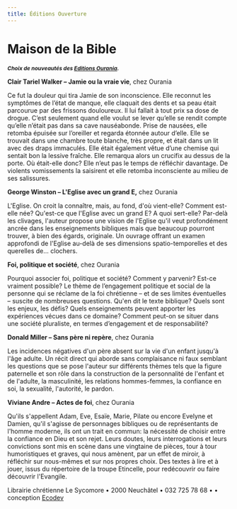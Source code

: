```yaml
---
title: Éditions Ouverture
---
```


Maison de la Bible
==================

***<span style="font-style: normal; font-weight: normal; ">***<span style="font-style: normal; font-weight: normal; ">***<span style="font-style: normal; font-weight: normal; ">***<span style="font-style: normal; font-weight: normal; ">***<span style="font-style: normal; font-weight: normal; ">***<span style="font-style: normal; font-weight: normal; ">***<span style="font-style: normal; font-weight: normal; ">***<span style="font-style: normal; font-weight: normal; ">***<span style="font-style: normal; font-weight: normal; ">***<span style="font-style: normal; font-weight: normal; ">***<span style="font-style: normal; font-weight: normal; ">***<span style="font-style: normal; font-weight: normal; ">***<span style="font-style: normal; font-weight: normal; ">***<span style="font-style: normal; font-weight: normal; ">***<span style="font-style: normal; font-weight: normal; ">***<span style="font-style: normal; font-weight: normal; ">***<span style="font-style: normal; font-weight: normal; ">***<span style="font-style: normal; font-weight: normal; ">***<span style="font-style: normal; font-weight: normal; ">***<span style="font-style: normal; font-weight: normal; ">***<span style="font-style: normal; font-weight: normal; ">***<span style="font-style: normal; font-weight: normal; ">***<span style="font-style: normal; font-weight: normal; ">***<span style="font-style: normal; font-weight: normal; ">***<span style="font-style: normal; font-weight: normal; ">***<span style="font-style: normal; font-weight: normal; ">***<span style="font-style: normal; font-weight: normal; ">***<span style="font-style: normal; font-weight: normal; ">***<span style="font-style: normal; font-weight: normal; ">***<span style="font-style: normal; font-weight: normal; ">***<span style="font-style: normal; font-weight: normal; ">***<span style="font-style: normal; font-weight: normal; ">***<span style="font-style: normal; font-weight: normal; ">***<span style="font-style: normal; font-weight: normal; ">***<span style="font-style: normal; font-weight: normal; ">***<span style="font-style: normal; font-weight: normal; ">***<span style="font-style: normal; font-weight: normal; ">***<span style="font-style: normal; font-weight: normal; ">***<span style="font-style: normal; font-weight: normal; ">***<span style="font-style: normal; font-weight: normal; ">***<span style="font-style: normal; font-weight: normal; ">***<span style="font-style: normal; font-weight: normal; ">***<span style="font-style: normal; font-weight: normal; ">***<span style="font-style: normal; font-weight: normal; ">***<span style="font-style: normal; font-weight: normal; ">***<span style="font-style: normal; font-weight: normal; ">***<span style="font-style: normal; font-weight: normal; ">***<span style="font-style: normal; font-weight: normal; ">***<span style="font-style: normal; font-weight: normal; ">***<span style="font-style: normal; font-weight: normal; ">***<span style="font-style: normal; font-weight: normal; ">***<span style="font-style: normal; font-size: 24px; ">***<span style="font-size: 12px;">Choix de nouveautés des [Editions Ourania](http://www.ourania.ch/nos-publications).</span>***</span>***</span>***</span>***</span>***</span>***</span>***</span>***</span>***</span>***</span>***</span>***</span>***</span>***</span>***</span>***</span>***</span>***</span>***</span>***</span>***</span>***</span>***</span>***</span>***</span>***</span>***</span>***</span>***</span>***</span>***</span>***</span>***</span>***</span>***</span>***</span>***</span>***</span>***</span>***</span>***</span>***</span>***</span>***</span>***</span>***</span>***</span>***</span>***</span>***</span>***</span>***</span>***

**Clair Tariel Walker – Jamie ou la vraie vie**, chez Ourania

Ce fut la douleur qui tira Jamie de son inconscience. Elle reconnut les symptômes de l’état de manque, elle claquait des dents et sa peau était parcourue par des frissons douloureux. Il lui fallait à tout prix sa dose de drogue. C’est seulement quand elle voulut se lever qu’elle se rendit compte qu’elle n’était pas dans sa cave nauséabonde. Prise de nausées, elle retomba épuisée sur l’oreiller et regarda étonnée autour d’elle. Elle se trouvait dans une chambre toute blanche, très propre, et était dans un lit avec des draps immaculés. Elle était également vêtue d’une chemise qui sentait bon la lessive fraîche. Elle remarqua alors un crucifix au dessus de la porte. Où était-elle donc? Elle n’eut pas le temps de réfléchir davantage. De violents vomissements la saisirent et elle retomba inconsciente au milieu de ses salissures.

**George Winston – L'Eglise avec un grand E,** chez Ourania

L'Eglise. On croit la connaître, mais, au fond, d'où vient-elle? Comment est-elle née? Qu'est-ce que l'Eglise avec un grand E? A quoi sert-elle? Par-delà les clivages, l'auteur propose une vision de l'Eglise qu'il veut profondément ancrée dans les enseignements bibliques mais que beaucoup pourront trouver, à bien des égards, originale. Un ouvrage offrant un examen approfondi de l'Eglise au-delà de ses dimensions spatio-temporelles et des querelles de... clochers.

**Foi, politique et société**, chez Ourania

Pourquoi associer foi, politique et société? Comment y parvenir? Est-ce vraiment possible? Le thème de l’engagement politique et social de la personne qui se réclame de la foi chrétienne – et de ses limites éventuelles – suscite de nombreuses questions. Qu'en dit le texte biblique? Quels sont les enjeux, les défis? Quels enseignements peuvent apporter les expériences vécues dans ce domaine? Comment peut-on se situer dans une société pluraliste, en termes d’engagement et de responsabilité?

**Donald Miller – Sans père ni repère**, chez Ourania

Les incidences négatives d'un père absent sur la vie d'un enfant jusqu'à l'âge adulte. Un récit direct qui aborde sans complaisance ni faux semblant les questions que se pose l'auteur sur différents thèmes tels que la figure paternelle et son rôle dans la construction de la personnalité de l'enfant et de l'adulte, la masculinité, les relations hommes-femmes, la confiance en soi, la sexualité, l'autorité, le pardon.

**Viviane Andre – Actes de foi**, chez Ourania

Qu'ils s'appellent Adam, Eve, Esaïe, Marie, Pilate ou encore Evelyne et Damien, qu'il s'agisse de personnages bibliques ou de représentants de l'homme moderne, ils ont un trait en commun: la nécessité de choisir entre la confiance en Dieu et son rejet. Leurs doutes, leurs interrogations et leurs convictions sont mis en scène dans une vingtaine de pièces, tour à tour humoristiques et graves, qui nous amènent, par un effet de miroir, à réfléchir sur nous-mêmes et sur nos propres choix. Des textes à lire et à jouer, issus du répertoire de la troupe Etincelle, pour redécouvrir ou faire découvrir l'Evangile.

Librairie chrétienne Le Sycomore • 2000 Neuchâtel • 032 725 78 68 •
• conception [Ecodev](http://ecodev.ch)
